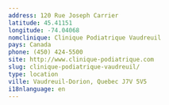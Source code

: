 ```yaml
---
address: 120 Rue Joseph Carrier
latitude: 45.41151
longitude: -74.04068
nomclinique: Clinique Podiatrique Vaudreuil
pays: Canada
phone: (450) 424-5500
site: http://www.clinique-podiatrique.com
slug: clinique-podiatrique-vaudreuil/
type: location
ville: Vaudreuil-Dorion, Quebec J7V 5V5
i18nlanguage: en
---
```


